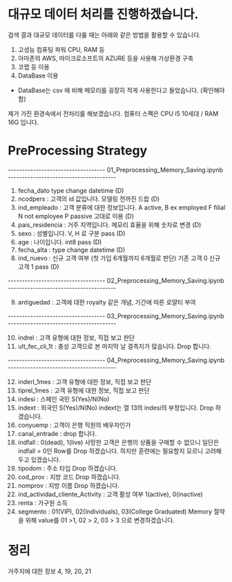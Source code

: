 <br>
<br>

# 대규모 데이터 처리를 진행하겠습니다.

검색 결과 대규모 데이터를 다룰 때는 아래와 같은 방법을 활용할 수 있습니다.

1. 고성능 컴퓨팅 파워 CPU, RAM 등
2. 아마존의 AWS, 마이크로소프트의 AZURE 등을 사용해 가상환경 구축
3. 코랩 등 이용
4. DataBase 이용
- DataBase는 csv 에 비해 메모리를 굉장히 적게 사용한다고 들었습니다. (확인해야함)  

제가 가진 환경속에서 전처리를 해보겠습니다.  컴퓨터 스펙은 CPU i5 10세대 / RAM 16G 입니다.
<br>

# PreProcessing Strategy

----------------------------------- 01_Preprocessing_Memory_Saving.ipynb ---------------------------------------
1. fecha_dato type change datetime (D)
2. ncodpers : 고객의 id 값입니다. 모델링 전까진 드랍 (D)
3. ind_empleado : 고객 분류에 대한 정보입니다. A active, B ex employed F filial N not employee P passive  고대로 이용 (D)
4. pais_residencia : 거주 지역입니다. 메모리 효율을 위해 숫자로 변경 (D)
5. sexo : 성별입니다. V, H 로 구분 pass (D)
6. age : 나이입니다. int8 pass (D)
7. fecha_alta : type change datetime (D)
8. ind_nuevo : 신규 고객 여부 (첫 가입 6개월까지 6개월로 판단) 기존 고객 0 신규 고객 1 pass (D)


----------------------------------- 02_Preprocessing_Memory_Saving.ipynb ---------------------------------------

9. antiguedad : 고객에 대한 royalty 같은 개념, 기간에 따른 로얄티 부여  

----------------------------------- 03_Preprocessing_Memory_Saving.ipynb ---------------------------------------

10. indrel : 고객 유형에 대한 정보, 직접 보고 판단
11. ult_fec_cli_1t : 충성 고객으로 본 마지막 날 결측지가 많습니다. Drop 합니다.

----------------------------------- 04_Preprocessing_Memory_Saving.ipynb ---------------------------------------

12. inderl_1mes : 고객 유형에 대한 정보, 직접 보고 판단
13. tiprel_1mes : 고객 유형에 대한 정보, 직접 보고 판단
14. indesi : 스페인 국민 S(Yes)/N(No)
15. indext : 외국인 S(Yes)/N(No)   indext는 열 13의 indesi의 부정입니다. Drop 하겠습니다.
16. conyuemp : 고객이 은행 직원의 배우자인가
17. canal_entrade : drop 합니다.
18. indfall : 0(dead), 1(live) 사망한 고객은 은행의 상품을 구매할 수 없으니 일단은 indfall = 0인 Row를 Drop 하겠습니다. 하지만 훈련에는 필요할지 모르니 고려해두고 있겠습니다.
19. tipodom : 주소 타입 Drop 하겠습니다.
20. cod_prov : 지방 코드 Drop 하겠습니다.
21. nomprov : 지방 이름 Drop 하겠습니다.
22. ind_actividad_cliente_Activity : 고객 활성 여부 1(active), 0(inactive) 
23. renta : 가구원 소득
24. segmento : 01(VIP), 02(Individuals), 03(College Graduated) Memory 절약을 위해 value를 01 >1, 02 > 2, 03 > 3 으로 변경하겠습니다.

# 정리

거주지에 대한 정보 4, 19, 20, 21
